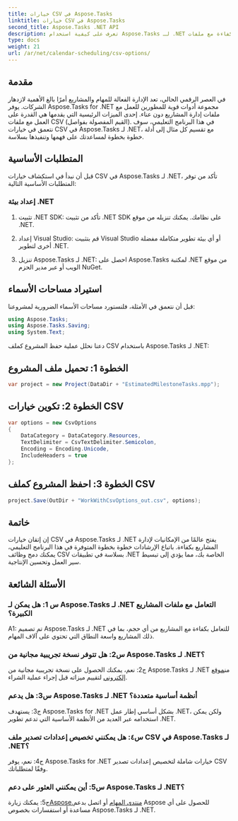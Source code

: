 ```yaml
---
title: خيارات CSV في Aspose.Tasks
linktitle: خيارات CSV في Aspose.Tasks
second_title: Aspose.Tasks .NET API
description: تعرف على كيفية استخدام Aspose.Tasks لـ .NET للعمل بكفاءة مع ملفات CSV، مما يعزز قدرات إدارة مشروعك دون عناء.
type: docs
weight: 21
url: /ar/net/calendar-scheduling/csv-options/
---
```

## مقدمة

في العصر الرقمي الحالي، تعد الإدارة الفعالة للمهام والمشاريع أمرًا بالغ الأهمية لازدهار الشركات. يوفر Aspose.Tasks for .NET مجموعة أدوات قوية للمطورين للعمل مع ملفات إدارة المشاريع دون عناء. إحدى الميزات الرئيسية التي يقدمها هي القدرة على العمل مع ملفات CSV (القيم المفصولة بفواصل). في هذا البرنامج التعليمي، سوف نتعمق في خيارات CSV في Aspose.Tasks لـ .NET، مع تقسيم كل مثال إلى أدلة خطوة بخطوة لمساعدتك على فهمها وتنفيذها بسلاسة.

## المتطلبات الأساسية

قبل أن نبدأ في استكشاف خيارات CSV في Aspose.Tasks لـ .NET، تأكد من توفر المتطلبات الأساسية التالية:

### إعداد بيئة .NET

1. تثبيت .NET SDK: تأكد من تثبيت .NET SDK على نظامك. يمكنك تنزيله من موقع .NET.

2. إعداد Visual Studio: قم بتثبيت Visual Studio أو أي بيئة تطوير متكاملة مفضلة أخرى لتطوير .NET.

3. تنزيل Aspose.Tasks لـ .NET: احصل على Aspose.Tasks لمكتبة .NET من موقع الويب أو عبر مدير الحزم NuGet.

## استيراد مساحات الأسماء

قبل أن نتعمق في الأمثلة، فلنستورد مساحات الأسماء الضرورية لمشروعنا:

```csharp
using Aspose.Tasks;
using Aspose.Tasks.Saving;
using System.Text;
```

دعنا نحلل عملية حفظ المشروع كملف CSV باستخدام Aspose.Tasks لـ .NET:

## الخطوة 1: تحميل ملف المشروع

```csharp
var project = new Project(DataDir + "EstimatedMilestoneTasks.mpp");
```

## الخطوة 2: تكوين خيارات CSV

```csharp
var options = new CsvOptions
{
    DataCategory = DataCategory.Resources,
    TextDelimiter = CsvTextDelimiter.Semicolon,
    Encoding = Encoding.Unicode,
    IncludeHeaders = true
};
```

## الخطوة 3: احفظ المشروع كملف CSV

```csharp
project.Save(OutDir + "WorkWithCsvOptions_out.csv", options);
```

## خاتمة

إن إتقان خيارات CSV في Aspose.Tasks لـ .NET يفتح عالمًا من الإمكانيات لإدارة المشاريع بكفاءة. باتباع الإرشادات خطوة بخطوة المتوفرة في هذا البرنامج التعليمي، يمكنك دمج وظائف CSV بسلاسة في تطبيقات .NET الخاصة بك، مما يؤدي إلى تبسيط سير العمل وتحسين الإنتاجية.

## الأسئلة الشائعة

### س 1: هل يمكن لـ Aspose.Tasks لـ .NET التعامل مع ملفات المشاريع الكبيرة؟

A1: تم تصميم Aspose.Tasks لـ .NET للتعامل بكفاءة مع المشاريع من أي حجم، بما في ذلك المشاريع واسعة النطاق التي تحتوي على آلاف المهام.

### س2: هل تتوفر نسخة تجريبية مجانية من Aspose.Tasks لـ .NET؟

 ج2: نعم، يمكنك الحصول على نسخة تجريبية مجانية من Aspose.Tasks لـ .NET من[موقع إلكتروني](https://releases.aspose.com/tasks/net/) لتقييم ميزاته قبل إجراء عملية الشراء.

### س3: هل يدعم Aspose.Tasks لـ .NET أنظمة أساسية متعددة؟

ج3: يستهدف Aspose.Tasks for .NET بشكل أساسي إطار عمل .NET، ولكن يمكن استخدامه عبر العديد من الأنظمة الأساسية التي تدعم تطوير .NET.

### س٤: هل يمكنني تخصيص إعدادات تصدير ملف CSV في Aspose.Tasks لـ .NET؟

ج4: نعم، يوفر Aspose.Tasks for .NET خيارات شاملة لتخصيص إعدادات تصدير CSV وفقًا لمتطلباتك.

### س5: أين يمكنني العثور على دعم Aspose.Tasks لـ .NET؟

 ج5: يمكنك زيارة[Aspose.منتدى المهام](https://forum.aspose.com/c/tasks/15) أو اتصل بدعم Aspose للحصول على أي مساعدة أو استفسارات بخصوص Aspose.Tasks لـ .NET.